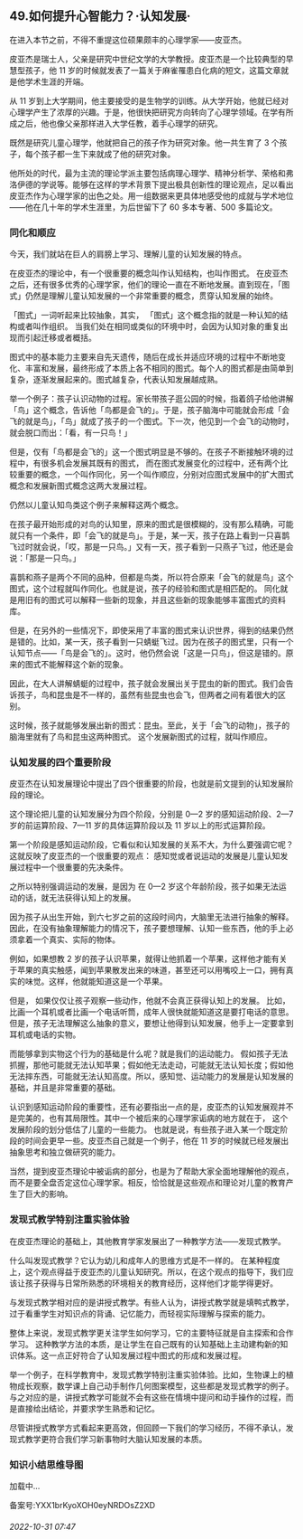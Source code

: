 ## 49.如何提升心智能力？·认知发展·
在进入本节之前，不得不重提这位硕果颇丰的心理学家——皮亚杰。



皮亚杰是瑞士人，父亲是研究中世纪文学的大学教授。皮亚杰是一个比较典型的早慧型孩子，他 11 岁的时候就发表了一篇关于麻雀罹患白化病的短文，这篇文章就是他学术生涯的开端。



从 11 岁到上大学期间，他主要接受的是生物学的训练。从大学开始，他就已经对心理学产生了浓厚的兴趣。于是，他很快把研究方向转向了心理学领域。在学有所成之后，他也像父亲那样进入大学任教，着手心理学的研究。



既然是研究儿童心理学，他就把自己的孩子作为研究对象。他一共生育了 3 个孩子，每个孩子都一生下来就成了他的研究对象。



他所处的时代，最为主流的理论学派主要包括病理心理学、精神分析学、荣格和弗洛伊德的学说等。能够在这样的学术背景下提出极具创新性的理论观点，足以看出皮亚杰作为心理学家的出色之处。用一组数据来更具体地感受他的成就与学术地位——他在几十年的学术生涯里，为后世留下了 60 多本专著、500 多篇论文。



### 同化和顺应


今天，我们就站在巨人的肩膀上学习、理解儿童的认知发展的特点。



在皮亚杰的理论中，有一个很重要的概念叫作认知结构，也叫作图式。
 在皮亚杰之后，还有很多优秀的心理学家，他们的理论一直在不断地发展。直到现在，「图式」仍然是理解儿童认知发展的一个非常重要的概念，贯穿认知发展的始终。



「图式」一词听起来比较抽象，其实，
 「图式」这个概念指的就是一种认知的结构或者叫作组织。
 当我们处在相同或类似的环境中时，会因为认知对象的重复出现而引起迁移或者概括。



图式中的基本能力主要来自先天遗传，随后在成长并适应环境的过程中不断地变化、丰富和发展，最终形成了本质上各不相同的图式。每个人的图式都是由简单到复杂，逐渐发展起来的。图式越复杂，代表认知发展越成熟。



举一个例子：孩子认识动物的过程。家长带孩子逛公园的时候，指着鸽子给他讲解「鸟」这个概念，告诉他「鸟都是会飞的」。于是，孩子脑海中可能就会形成「会飞的就是鸟」，「鸟」就成了孩子的一个图式。下一次，他见到一个会飞的动物时，就会脱口而出：「看，有一只鸟！」



但是，仅有「鸟都是会飞的」这一个图式明显是不够的。在孩子不断接触环境的过程中，有很多机会发展其既有的图式，
 而在图式发展变化的过程中，还有两个比较重要的概念，一个叫作同化，另一个叫作顺应，分别对应图式发展中的扩大图式概念和发展新图式概念这两大发展过程。
 



仍然以儿童认知鸟类这个例子来解释这两个概念。



在孩子最开始形成的对鸟的认知里，原来的图式是很模糊的，没有那么精确，可能就只有一个条件，即「会飞的就是鸟」。于是，某一天，孩子在路上看到一只喜鹊飞过时就会说，「哎，那是一只鸟。」又有一天，孩子看到一只燕子飞过，他还是会说：「那是一只鸟。」



喜鹊和燕子是两个不同的品种，但都是鸟类，所以符合原来「会飞的就是鸟」这个图式，这个过程就叫作同化。也就是说，孩子的经验和图式是相匹配的。
 同化就是用旧有的图式可以解释一些新的现象，并且这些新的现象能够丰富图式的资料库。
 



但是，在另外的一些情况下，即使采用了丰富的图式来认识世界，得到的结果仍然是错的。比如，某一天，孩子看到一只蜻蜓飞过。因为在孩子的图式里，只有一个认知节点——「鸟是会飞的」。这时，他仍然会说「这是一只鸟」，但这是错的。原来的图式不能解释这个新的现象。



因此，在大人讲解蜻蜓的过程中，孩子就会发展出关于昆虫的新的图式。我们会告诉孩子，鸟和昆虫是不一样的，虽然有些昆虫也会飞，但两者之间有着很大的区别。



这时候，孩子就能够发展出新的图式：昆虫。至此，关于「会飞的动物」，孩子的脑海里就有了鸟和昆虫这两种图式。
 这个发展新图式的过程，就叫作顺应。
 



### 认知发展的四个重要阶段


皮亚杰在认知发展理论中提出了四个很重要的阶段，也就是前文提到的认知发展阶段的理论。



这个理论把儿童的认知发展分为四个阶段，分别是 0—2 岁的感知运动阶段、2—7 岁的前运算阶段、7—11 岁的具体运算阶段以及 11 岁以上的形式运算阶段。



第一个阶段是感知运动阶段，它看似和认知发展的关系不大，为什么要强调它呢？这就反映了皮亚杰的一个很重要的观点：
 感知觉或者说运动的发展是儿童认知发展过程中一个很重要的先决条件。
 



之所以特别强调运动的发展，是因为
 在 0—2 岁这个年龄阶段，孩子如果无法运动的话，就无法获得认知上的发展。
 



因为孩子从出生开始，到六七岁之前的这段时间内，大脑里无法进行抽象的解释。因此，在没有抽象理解能力的情况下，孩子要想理解、认知一些东西，他的手上必须拿着一个真实、实际的物体。



例如，如果想教 2 岁的孩子认识苹果，就得让他抓着一个苹果，这样他才能有关于苹果的真实触感，闻到苹果散发出来的味道，甚至还可以用嘴咬上一口，拥有真实的味觉。这样，他就能知道这是一个苹果。



但是，
 如果仅仅让孩子观察一些动作，他就不会真正获得认知上的发展。
 比如，比画一个耳机或者比画一个电话听筒，成年人很快就能知道这是要打电话的意思。但是，孩子无法理解这么抽象的意义，要想让他得到认知发展，他手上一定要拿到耳机或电话的实物。



而能够拿到实物这个行为的基础是什么呢？就是我们的运动能力。
 假如孩子无法抓握，那他可能就无法认知苹果；假如他无法走动，可能就无法认知长度；假如他无法摔东西，可能就无法认知高度。所以，感知觉、运动能力的发展是认知发展的基础，并且是非常重要的基础。



认识到感知运动阶段的重要性，还有必要指出一点的是，皮亚杰的认知发展观并不是完美的，也有其局限性。其中一个被后来的心理学家诟病的地方就在于，
 这个发展阶段的划分低估了儿童的一些能力。
 也就是说，有些孩子进入某一个既定阶段的时间会更早一些。皮亚杰自己就是一个例子，他在 11 岁的时候就已经发展出抽象思考和独立做研究的能力。



当然，提到皮亚杰理论中被诟病的部分，也是为了帮助大家全面地理解他的观点，而不是要全盘否定这位心理学家。相反，恰恰就是这些观点和理论对儿童的教育产生了巨大的影响。



### 发现式教学特别注重实验体验


在皮亚杰理论的基础上，其他教育学家发展出了一种教学方法——发现式教学。



什么叫发现式教学？它认为幼儿和成年人的思维方式是不一样的。
 在某种程度上，这个观点得益于皮亚杰的儿童认知研究。所以，在这个观点的指导下，我们应该让孩子获得与日常所熟悉的环境相关的教育经历，这样他们才能学得更好。



与发现式教学相对应的是讲授式教学。有些人认为，讲授式教学就是填鸭式教学，过于看重学生对知识点的背诵、记忆能力，而轻视实际理解与探索的能力。



整体上来说，发现式教学更关注学生如何学习，它的主要特征就是自主探索和合作学习。
 这种教学方法的本质，是让学生在自己既有的认知基础上主动建构新的知识体系。这一点正好符合了认知发展过程中图式的形成和发展过程。



举一个例子，在科学教育中，发现式教学特别注重实验体验。比如，生物课上的植物成长观察，数学课上自己动手制作几何图案模型，这些都是发现式教学的例子。与之对应的是，讲授式教学可能就不会有这些在情境中提问和动手操作的过程，而是直接给出结论，并要求学生熟悉和记忆。



尽管讲授式教学方式看起来更高效，但回顾一下我们的学习经历，不得不承认，发现式教学更符合我们学习新事物时大脑认知发展的本质。



### 知识小结思维导图


![]()加载中...

备案号:YXX1brKyoXOH0eyNRDOsZ2XD


###### 2022-10-31 07:47
